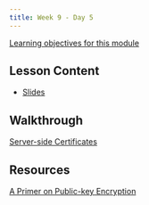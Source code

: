 ```yaml
---
title: Week 9 - Day 5
---
```


[Learning objectives for this module](../../objectives/#day-9-5)

## Lesson Content

- [Slides](https://education.launchcode.org/gis-devops-slides/week9/certificate.html#1)

## Walkthrough

[Server-side Certificates](../../walkthroughs/certificates/README.md)

## Resources
[A Primer on Public-key Encryption](https://www.theatlantic.com/magazine/archive/2002/09/a-primer-on-public-key-encryption/302574/)
